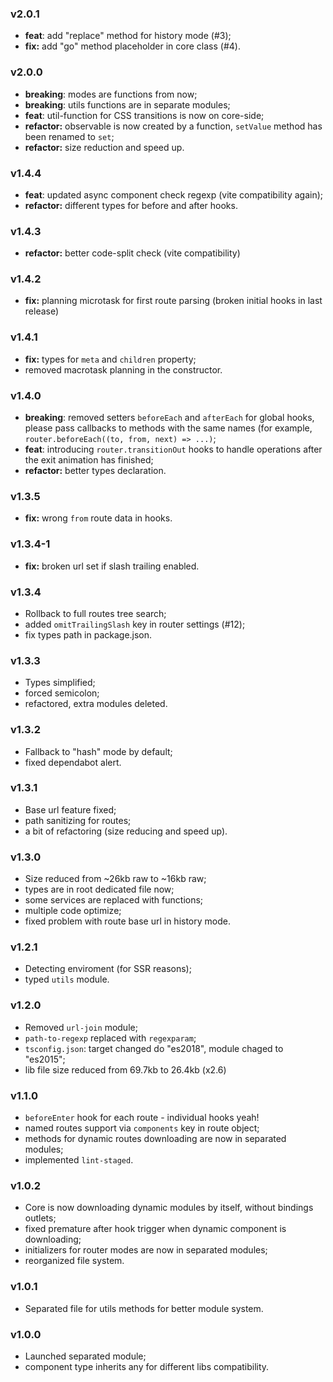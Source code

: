 ### v2.0.1
* **feat**: add "replace" method for history mode (#3);
* **fix:** add "go" method placeholder in core class (#4).

### v2.0.0
* **breaking**: modes are functions from now;
* **breaking**: utils functions are in separate modules;
* **feat**: util-function for CSS transitions is now on core-side;
* **refactor:** observable is now created by a function, `setValue` 
  method has been renamed to `set`;
* **refactor:** size reduction and speed up.

### v1.4.4
* **feat**: updated async component check regexp
  (vite compatibility again);
* **refactor:** different types for before and after hooks.

### v1.4.3
* **refactor:** better code-split check (vite compatibility)

### v1.4.2
* **fix:** planning microtask for first route 
parsing (broken initial hooks in last release)

### v1.4.1
* **fix:** types for `meta` and `children` property;
* removed macrotask planning in the constructor.

### v1.4.0
* **breaking**: removed setters `beforeEach` and 
  `afterEach` for global hooks, please pass 
  callbacks to methods with the same names 
  (for example, `router.beforeEach((to, from, next) => ...)`;
* **feat**: introducing `router.transitionOut` hooks 
  to handle operations after the exit animation 
  has finished;
* **refactor:** better types declaration.

### v1.3.5
* **fix:** wrong `from` route data in hooks.

### v1.3.4-1
* **fix:** broken url set if slash trailing enabled.

### v1.3.4
* Rollback to full routes tree search;
* added `omitTrailingSlash` key in router settings (#12);
* fix types path in package.json.

### v1.3.3
* Types simplified;
* forced semicolon;
* refactored, extra modules deleted.

### v1.3.2
* Fallback to "hash" mode by default;
* fixed dependabot alert.

### v1.3.1
* Base url feature fixed;
* path sanitizing for routes;
* a bit of refactoring (size reducing and speed up).

### v1.3.0
* Size reduced from ~26kb raw to ~16kb raw;
* types are in root dedicated file now;
* some services are replaced with functions;
* multiple code optimize; 
* fixed problem with route base url in history mode.

### v1.2.1
* Detecting enviroment (for SSR reasons);
* typed `utils` module.

### v1.2.0
* Removed `url-join` module;
* `path-to-regexp` replaced with `regexparam`;
* `tsconfig.json`: target changed do "es2018", module chaged to "es2015";
* lib file size reduced from 69.7kb to 26.4kb (x2.6)

### v1.1.0
* `beforeEnter` hook for each route - individual hooks yeah!
* named routes support via `components` key in route object;
* methods for dynamic routes downloading are now in separated modules;
* implemented `lint-staged`.

### v1.0.2
* Core is now downloading dynamic modules by itself, without bindings outlets;
* fixed premature after hook trigger when dynamic component is downloading;
* initializers for router modes are now in separated modules;
* reorganized file system.

### v1.0.1
* Separated file for utils methods for better module system.

### v1.0.0
* Launched separated module;
* component type inherits any for different libs compatibility.
